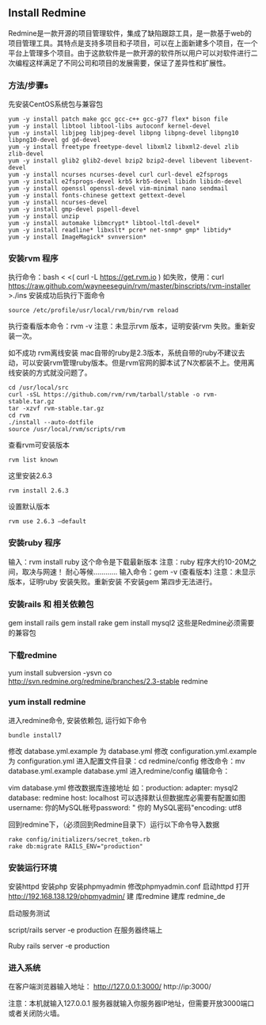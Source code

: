## Install Redmine  

Redmine是一款开源的项目管理软件，集成了缺陷跟踪工具，是一款基于web的项目管理工具。其特点是支持多项目和子项目，可以在上面新建多个项目，在一个平台上管理多个项目。由于这款软件是一款开源的软件所以用户可以对软件进行二次编程这样满足了不同公司和项目的发展需要，保证了差异性和扩展性。

### 方法/步骤s

先安装CentOS系统包与兼容包

```
yum -y install patch make gcc gcc-c++ gcc-g77 flex* bison file
yum -y install libtool libtool-libs autoconf kernel-devel
yum -y install libjpeg libjpeg-devel libpng libpng-devel libpng10 libpng10-devel gd gd-devel
yum -y install freetype freetype-devel libxml2 libxml2-devel zlib zlib-devel
yum -y install glib2 glib2-devel bzip2 bzip2-devel libevent libevent-devel
yum -y install ncurses ncurses-devel curl curl-devel e2fsprogs
yum -y install e2fsprogs-devel krb5 krb5-devel libidn libidn-devel
yum -y install openssl openssl-devel vim-minimal nano sendmail
yum -y install fonts-chinese gettext gettext-devel
yum -y install ncurses-devel
yum -y install gmp-devel pspell-devel
yum -y install unzip
yum -y install automake libmcrypt* libtool-ltdl-devel*
yum -y install readline* libxslt* pcre* net-snmp* gmp* libtidy*
yum -y install ImageMagick* svnversion*
```

### 安装rvm 程序

执行命令：bash < <( curl -L https://get.rvm.io )
如失败，使用：curl https://raw.github.com/wayneeseguin/rvm/master/binscripts/rvm-installer >./ins
安装成功后执行下面命令

```
source /etc/profile/usr/local/rvm/bin/rvm reload
```

执行查看版本命令：rvm -v
注意：未显示rvm 版本，证明安装rvm 失败。重新安装一次。

如不成功
rvm离线安装
mac自带的ruby是2.3版本，系统自带的ruby不建议去动，可以安装rvm管理ruby版本。但是rvm官网的脚本试了N次都装不上。使用离线安装的方式就没问题了。

```
cd /usr/local/src
curl -sSL https://github.com/rvm/rvm/tarball/stable -o rvm-stable.tar.gz
tar -xzvf rvm-stable.tar.gz
cd rvm
./install --auto-dotfile
source /usr/local/rvm/scripts/rvm
```

查看rvm可安装版本

```
rvm list known
```

这里安装2.6.3

```
rvm install 2.6.3
```

设置默认版本

```
rvm use 2.6.3 –default
```



### 安装ruby 程序

输入：rvm install ruby 这个命令是下载最新版本
注意：ruby 程序大约10-20M之间，取决与网速！
耐心等候………… 
输入命令：gem -v  (查看版本)
注意：未显示版本，证明ruby 安装失败。重新安装  不安装gem 第四步无法进行。

### 安装rails 和 相关依赖包

gem install rails
gem install rake
gem install mysql2
这些是Redmine必须需要的兼容包

### 下载redmine

yum install subversion -ysvn co http://svn.redmine.org/redmine/branches/2.3-stable redmine

### yum install redmine

进入redmine命令, 安装依赖包, 运行如下命令

```
bundle install7
```

修改 database.yml.example 为 database.yml
修改 configuration.yml.example 为 configuration.yml
进入配置文件目录：cd redmine/config 修改命令：mv database.yml.example database.yml
进入redmine/config  编辑命令：

vim database.yml   修改数据库连接地址
如：production:
adapter: mysql2
database: redmine
host: localhost 可以选择默认但数据库必需要有配置如图username: 你的MySQL帐号password: " 你的 MySQL密码"encoding: utf8

回到redmine下，（必须回到Redmine目录下）运行以下命令导入数据

```
rake config/initializers/secret_token.rb
rake db:migrate RAILS_ENV="production"
```



### 安装运行环境

安装httpd 
安装php
安装phpmyadmin
修改phpmyadmin.conf
启动httpd
打开 http://192.168.138.129/phpmyadmin/
建 库redmine
建库 redmine_de

启动服务测试

script/rails server -e production
在服务器终端上 

Ruby rails server -e production

### 进入系统

在客户端浏览器输入地址：
http://127.0.0.1:3000/
http://ip:3000/

注意：本机就输入127.0.0.1 服务器就输入你服务器IP地址，但需要开放3000端口或者关闭防火墙。